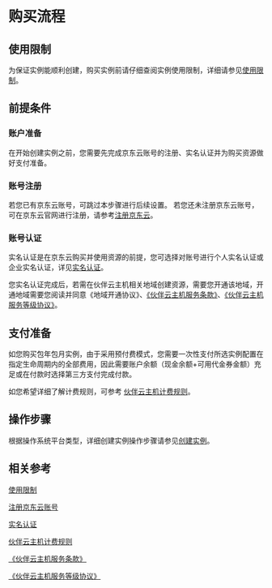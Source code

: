 # 购买流程
## 使用限制
为保证实例能顺利创建，购买实例前请仔细查阅实例使用限制，详细请参见[使用限制](../Introduction/Restrictions.md)。
## 前提条件
### 账户准备
在开始创建实例之前，您需要先完成京东云账号的注册、实名认证并为购买资源做好支付准备。
### 账号注册
若您已有京东云账号，可跳过本步骤进行后续设置。
若您还未注册京东云账号，可在京东云官网进行注册，请参考[注册京东云](https://user.jdcloud.com/register)。
### 账号认证
实名认证是在京东云购买并使用资源的前提，您可选择对账号进行个人实名认证或企业实名认证，详见[实名认证](https://docs.jdcloud.com/cn/real-name-verification/introduction)。

您实名认证完成后，若需在伙伴云主机相关地域创建资源，需要您开通该地域，开通地域需要您阅读并同意《地域开通协议》、[《伙伴云主机服务条款》](https://docs.jdcloud.com/cn/product-service-agreement/cloud-hosting-x-service-terms)、[《伙伴云主机服务等级协议》](https://docs.jdcloud.com/cn/product-service-agreement/cloud-host-x-service-level-agreement-sla)。

## 支付准备
如您购买包年包月实例，由于采用预付费模式，您需要一次性支付所选实例配置在指定生命周期内的全部费用，因此需要账户余额（现金余额+可用代金券金额）充足或在付款时选择第三方支付完成付款。

如您希望详细了解计费规则，可参考 [伙伴云主机计费规则](../Pricing/Billing-Rules.md)。

## 操作步骤
根据操作系统平台类型，详细创建实例操作步骤请参见[创建实例](../Getting-Start/Start-Create-Instance.md)。

## 相关参考
[使用限制](../Introduction/Restrictions.md)

[注册京东云账号](https://accounts.jdcloud.com/p/regPage?source=jdcloud%26ReturnUrl=%2f%2fuc.jdcloud.com%2fpassport%2fcomplete%3freturnUrl%3d//www.jdcloud.com/)

[实名认证](https://docs.jdcloud.com/cn/real-name-verification/introduction)

[伙伴云主机计费规则](Billing-Overview.md)

[《伙伴云主机服务条款》](https://docs.jdcloud.com/cn/product-service-agreement/cloud-hosting-x-service-terms)

[《伙伴云主机服务等级协议》](https://docs.jdcloud.com/cn/product-service-agreement/cloud-host-x-service-level-agreement-sla)



